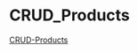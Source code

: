 # CRUD_Products
[CRUD-Products](https://raw.githack.com/Dinamohamd11/CRUD_Products/main/index.html)
